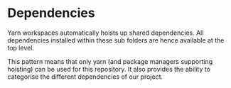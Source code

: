 # Dependencies

Yarn workspaces automatically hoists up shared dependencies. All dependencies installed within these sub folders are hence available at the top level.

This pattern means that only yarn (and package managers supporting hoisting) can be used for this repository. It also provides the ability to categorise the different dependencies of our project.
